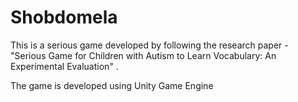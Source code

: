# Shobdomela
 
This is a serious game developed by following the research paper - "Serious Game for Children with Autism to Learn Vocabulary: An Experimental Evaluation" .

The game is developed using Unity Game Engine
